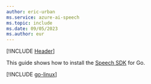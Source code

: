 ```yaml
---
author: eric-urban
ms.service: azure-ai-speech
ms.topic: include
ms.date: 09/05/2023
ms.author: eur
---
```


[!INCLUDE [Header](../../common/go.md)]

This guide shows how to install the [Speech SDK](~/articles/ai-services/speech-service/speech-sdk.md) for Go.

[!INCLUDE [go-linux](go-linux.md)]
